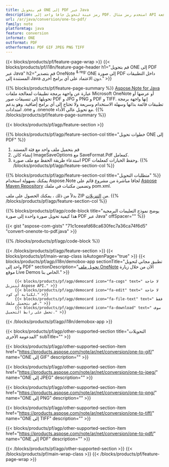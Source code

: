 ```yaml
---
title: قم بتحويل ONE إلى PDF عبر Java
description: رمز عينة لتحويل جافا واحد إلى PDF. استخدم رمز مثال API لملفات الدفعة ONE لتحويل PDF داخل أي تطبيق قائم على Java. 
url: /ar/java/conversion/one-to-pdf/
family: note
platformtag: java
feature: conversion
informat: ONE
outformat: PDF
otherformats: PDF GIF JPEG PNG TIFF
---
```

{{< blocks/products/pf/feature-page-wrap >}}
{{< blocks/products/pf/i18n/feature-page-header h1="قم بتحويل ONE إلى PDF عبر Java" h2="قم بتصدير OneNote <sup> & reg؛ </sup> ONE إلى صورة PDF داخل التطبيقات المستندة إلى Java دون الاعتماد على أي برامج أخرى." >}}

{{% blocks/products/pf/feature-page-summary %}}
[Aspose.Note for Java](https://products.aspose.com/note/java/) عبارة عن واجهة برمجة تطبيقات لمعالجة ملفات Microsoft OneNote أو عرضها أو تحويلها إلى تنسيقات صور PDF و JPG و PNG و PDF و TIFF. إنها واجهة برمجة تطبيقات قائمة بذاتها وسهلة الاستخدام وسريعة ولا تحتاج إلى أي برامج إضافية. وهو يدعم امتدادات .one و .onenote مع تحويل عالي الأداء.
{{% /blocks/products/pf/feature-page-summary  %}}

{{< blocks/products/pf/agp/feature-section >}}

{{% blocks/products/pf/agp/feature-section-col title="خطوات تحويل ONE إلى PDF" %}}
1. قم بتحميل ملف واحد مع فئة المستند
2. إنشاء كائن ImageSaveOptions مع SaveFormat.Pdf كمعامل.
3. استدعاء طريقة الحفظ مع ملف صورة PDF وحفظ الخيارات كمعلمات.
{{% /blocks/products/pf/agp/feature-section-col %}}

{{% blocks/products/pf/agp/feature-section-col title="متطلبات التحويل" %}}
يمكنك بسهولة استخدام Aspose.Note لجافا مباشرة من مشروع قائم على [Aspose Maven Repository](https://repository.aspose.com/note/) وتضمين مكتبات في ملفك pom.xml.

بدلاً من ذلك ، يمكنك الحصول على ملف ZIP من [التنزيلات](https://releases.aspose.com/note/java).
{{% /blocks/products/pf/agp/feature-section-col %}}

{{% blocks/products/pf/agp/code-block title="يوضح نموذج التعليمات البرمجية هذا كيفية تحويل صورة واحدة إلى صورة PDF عبر Java" offSpacer="" %}}

{{< gist "aspose-com-gists" "71c1ceeafd68ca630fec7a36ca74f6d5" "convert-onenote-to-pdf.java" >}}

{{% /blocks/products/pf/agp/code-block %}}

{{< /blocks/products/pf/agp/feature-section >}}
{{< blocks/products/pf/main-wrap-class isAutogenPage="true" >}}
{{< blocks/products/pf/agp/i18n/demobox-app sectionTitle="تطبيق مجاني لتحويل واحد إلى PDF" sectionDescription="[تحويل ملف OneNote](https://products.aspose.app/note/conversion/onenote-to-pdf) الآن من خلال زيارة موقع Live Demos الخاص بنا." >}}

        {{< blocks/products/pf/agp/democard icon="fa-cogs" text=" لا حاجة لتنزيل Aspose API." >}}
        {{< blocks/products/pf/agp/democard icon="fa-edit" text=" لا حاجة لكتابة أي كود." >}}
        {{< blocks/products/pf/agp/democard icon="fa-file-text" text=" فقط قم بتحميل ملفك." >}}
        {{< blocks/products/pf/agp/democard icon="fa-download" text=" سوف تحصل على رابط التحميل." >}}
		
{{< /blocks/products/pf/agp/i18n/demobox-app >}}

{{< blocks/products/pf/agp/other-supported-section title="التحويلات المدعومة الأخرى" subTitle="" >}}

{{< blocks/products/pf/agp/other-supported-section-item href="https://products.aspose.com/note/ar/net/conversion/one-to-gif/" name="ONE إلى GIF" description="" >}}

{{< blocks/products/pf/agp/other-supported-section-item href="https://products.aspose.com/note/ar/net/conversion/one-to-jpeg/" name="ONE إلى JPEG" description="" >}}

{{< blocks/products/pf/agp/other-supported-section-item href="https://products.aspose.com/note/ar/net/conversion/one-to-png/" name="ONE إلى PNG" description="" >}}

{{< blocks/products/pf/agp/other-supported-section-item href="https://products.aspose.com/note/ar/net/conversion/one-to-tiff/" name="ONE إلى TIFF" description="" >}}

{{< blocks/products/pf/agp/other-supported-section-item href="https://products.aspose.com/note/ar/net/conversion/one-to-pdf/" name="ONE إلى PDF" description="" >}}



{{< /blocks/products/pf/agp/other-supported-section >}}
{{< /blocks/products/pf/main-wrap-class >}}
{{< /blocks/products/pf/feature-page-wrap >}}
